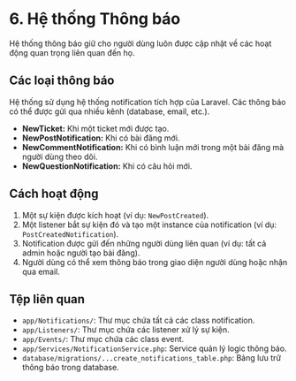 # 6. Hệ thống Thông báo

Hệ thống thông báo giữ cho người dùng luôn được cập nhật về các hoạt động quan trọng liên quan đến họ.

## Các loại thông báo

Hệ thống sử dụng hệ thống notification tích hợp của Laravel. Các thông báo có thể được gửi qua nhiều kênh (database, email, etc.).

-   **NewTicket:** Khi một ticket mới được tạo.
-   **NewPostNotification:** Khi có bài đăng mới.
-   **NewCommentNotification:** Khi có bình luận mới trong một bài đăng mà người dùng theo dõi.
-   **NewQuestionNotification:** Khi có câu hỏi mới.

## Cách hoạt động

1.  Một sự kiện được kích hoạt (ví dụ: `NewPostCreated`).
2.  Một listener bắt sự kiện đó và tạo một instance của notification (ví dụ: `PostCreatedNotification`).
3.  Notification được gửi đến những người dùng liên quan (ví dụ: tất cả admin hoặc người tạo bài đăng).
4.  Người dùng có thể xem thông báo trong giao diện người dùng hoặc nhận qua email.

## Tệp liên quan

-   `app/Notifications/`: Thư mục chứa tất cả các class notification.
-   `app/Listeners/`: Thư mục chứa các listener xử lý sự kiện.
-   `app/Events/`: Thư mục chứa các class event.
-   `app/Services/NotificationService.php`: Service quản lý logic thông báo.
-   `database/migrations/...create_notifications_table.php`: Bảng lưu trữ thông báo trong database.
